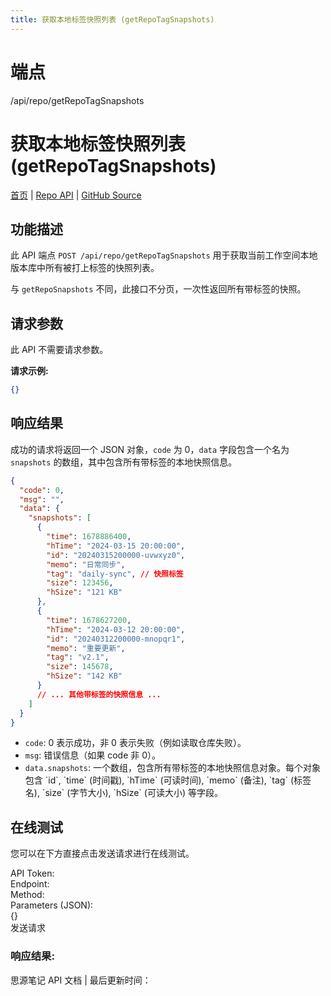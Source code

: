 ```yaml
---
title: 获取本地标签快照列表 (getRepoTagSnapshots)
---
```

# 端点

/api/repo/getRepoTagSnapshots

# 获取本地标签快照列表 (getRepoTagSnapshots)

[首页](../index.html) | [Repo API](index.html) | [GitHub Source](https://github.com/siyuan-note/siyuan/blob/master/kernel/api/repo.go#L269)

## 功能描述

此 API 端点 `POST /api/repo/getRepoTagSnapshots` 用于获取当前工作空间本地版本库中所有被打上标签的快照列表。

与 `getRepoSnapshots` 不同，此接口不分页，一次性返回所有带标签的快照。

## 请求参数

此 API 不需要请求参数。

**请求示例:**

```json
{}
```

## 响应结果

成功的请求将返回一个 JSON 对象，`code` 为 0，`data` 字段包含一个名为 `snapshots` 的数组，其中包含所有带标签的本地快照信息。

```json
{
  "code": 0,
  "msg": "",
  "data": {
    "snapshots": [
      {
        "time": 1678886400,
        "hTime": "2024-03-15 20:00:00",
        "id": "20240315200000-uvwxyz0",
        "memo": "日常同步", 
        "tag": "daily-sync", // 快照标签
        "size": 123456,
        "hSize": "121 KB"
      },
      {
        "time": 1678627200,
        "hTime": "2024-03-12 20:00:00",
        "id": "20240312200000-mnopqr1",
        "memo": "重要更新", 
        "tag": "v2.1", 
        "size": 145678,
        "hSize": "142 KB"
      }
      // ... 其他带标签的快照信息 ...
    ]
  }
}
```

-   `code`: 0 表示成功，非 0 表示失败（例如读取仓库失败）。
-   `msg`: 错误信息（如果 code 非 0）。
-   `data.snapshots`: 一个数组，包含所有带标签的本地快照信息对象。每个对象包含 \`id\`, \`time\` (时间戳), \`hTime\` (可读时间), \`memo\` (备注), \`tag\` (标签名), \`size\` (字节大小), \`hSize\` (可读大小) 等字段。

## 在线测试

您可以在下方直接点击发送请求进行在线测试。

API Token:   
Endpoint:   
Method:   
Parameters (JSON):  
{}  
发送请求

### 响应结果:

思源笔记 API 文档 | 最后更新时间：

